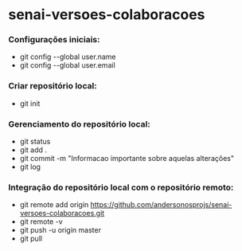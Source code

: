 # senai-versoes-colaboracoes

### Configurações iniciais:
 * git config --global user.name <nome-usuario>
 * git config --global user.email <email-usuario>
 
### Criar repositório local:
 * git init

### Gerenciamento do repositório local:
 * git status
 * git add .
 * git commit -m "Informacao importante sobre aquelas alterações"
 * git log
 
 ### Integração do repositório local com o repositório remoto:
  * git remote add origin https://github.com/andersonosprojs/senai-versoes-colaboracoes.git
  * git remote -v
  * git push -u origin master
  * git pull

